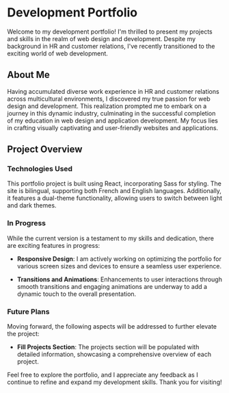 # Development Portfolio

Welcome to my development portfolio! I'm thrilled to present my projects and skills in the realm of web design and development. Despite my background in HR and customer relations, I've recently transitioned to the exciting world of web development.

## About Me

Having accumulated diverse work experience in HR and customer relations across multicultural environments, I discovered my true passion for web design and development. This realization prompted me to embark on a journey in this dynamic industry, culminating in the successful completion of my education in web design and application development. My focus lies in crafting visually captivating and user-friendly websites and applications.

## Project Overview

### Technologies Used
This portfolio project is built using React, incorporating Sass for styling. The site is bilingual, supporting both French and English languages. Additionally, it features a dual-theme functionality, allowing users to switch between light and dark themes.

### In Progress
While the current version is a testament to my skills and dedication, there are exciting features in progress:

- **Responsive Design**: I am actively working on optimizing the portfolio for various screen sizes and devices to ensure a seamless user experience.

- **Transitions and Animations**: Enhancements to user interactions through smooth transitions and engaging animations are underway to add a dynamic touch to the overall presentation.

### Future Plans
Moving forward, the following aspects will be addressed to further elevate the project:

- **Fill Projects Section**: The projects section will be populated with detailed information, showcasing a comprehensive overview of each project.

Feel free to explore the portfolio, and I appreciate any feedback as I continue to refine and expand my development skills. Thank you for visiting!
